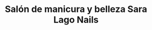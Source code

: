 ---
title: "Salón de manicura y belleza Sara Lago Nails"
url: /redondela/salon-de-manicura-y-belleza-sara-lago-nails/
shop: cosméticos
---